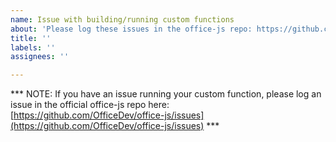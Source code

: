 ```yaml
---
name: Issue with building/running custom functions
about: 'Please log these issues in the office-js repo: https://github.com/OfficeDev/office-js/issues'
title: ''
labels: ''
assignees: ''

---
```


*** NOTE: If you have an issue running your custom function, please log an issue in the official office-js repo here: [https://github.com/OfficeDev/office-js/issues](https://github.com/OfficeDev/office-js/issues) ***
